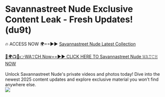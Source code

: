 # Savannastreet Nude Exclusive Content Leak - Fresh Updates! (du9t)

🔥 ACCESS NOW 🌍==►► <a href="https://tinyurl.com/yc657z5k" rel="nofollow">Savannastreet Nude Latest Collection</a>
<br><br>
[🔴🌍📺📱👉WA𝚃CH Now==►► CLICK HERE TO Savannastreet Nude 𝚆𝙰𝚃𝙲𝙷 NOW](https://tinyurl.com/yc657z5k)
<br><br>
Unlock Savannastreet Nude's private videos and photos today! Dive into the newest 2025 content updates and explore exclusive material you won’t find anywhere else.
<br>
<a href="https://tinyurl.com/yc657z5k" rel="nofollow" data-target="animated-image.originalLink"><img src="https://camo.githubusercontent.com/8a4f000d20f83aca3bf7ec5f350d767afa0574a8a352519fd8cfa583a6f93a33/68747470733a2f2f692e696d6775722e636f6d2f644a486b345a712e676966" data-canonical-src="https://i.imgur.com/dJHk4Zq.gif" style="max-width: 100%; display: inline-block;" data-target="animated-image.originalImage"></a>
<br>
